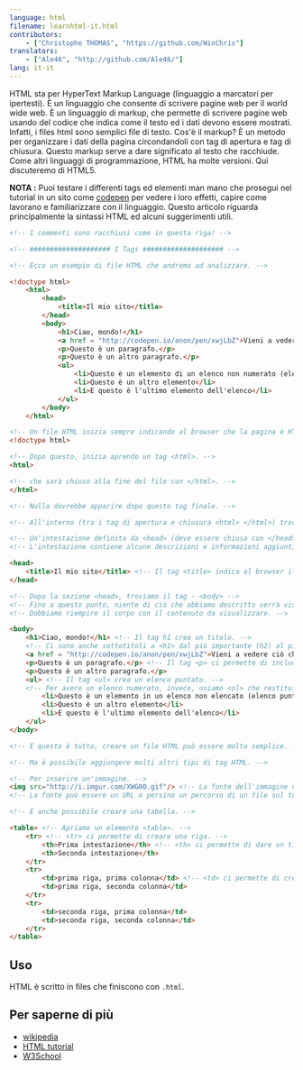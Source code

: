 ```yaml
---
language: html
filename: learnhtml-it.html
contributors:
    - ["Christophe THOMAS", "https://github.com/WinChris"]
translators:
    - ["Ale46", "http://github.com/Ale46/"]
lang: it-it
---
```


HTML sta per HyperText Markup Language (linguaggio a marcatori per ipertesti).
È un linguaggio che consente di scrivere pagine web per il world wide web.
È un linguaggio di markup, che permette di scrivere pagine web usando del codice che indica come il testo ed i dati devono essere mostrati.
Infatti, i files html sono semplici file di testo.
Cos'è il markup? È un metodo per organizzare i dati della pagina circondandoli con tag di apertura e tag di chiusura.
Questo markup serve a dare significato al testo che racchiude.
Come altri linguaggi di programmazione, HTML ha molte versioni. Qui discuteremo di HTML5.

**NOTA :**  Puoi testare i differenti tags ed elementi man mano che prosegui nel tutorial in un sito come [codepen](http://codepen.io/pen/) per vedere i loro effetti, capire come lavorano e familiarizzare con il linguaggio.
Questo articolo riguarda principalmente la sintassi HTML ed alcuni suggerimenti utili.


```html
<!-- I commenti sono racchiusi come in questa riga! -->

<!-- #################### I Tags #################### -->

<!-- Ecco un esempio di file HTML che andremo ad analizzare. -->

<!doctype html>
	<html>
		<head>
			<title>Il mio sito</title>
		</head>
		<body>
			<h1>Ciao, mondo!</h1>
			<a href = "http://codepen.io/anon/pen/xwjLbZ">Vieni a vedere ciò che mostra</a>
			<p>Questo è un paragrafo.</p>
			<p>Questo è un altro paragrafo.</p>
			<ul>
				<li>Questo è un elemento di un elenco non numerato (elenco puntato)</li>
				<li>Questo è un altro elemento</li>
				<li>E questo è l'ultimo elemento dell'elenco</li>
			</ul>
		</body>
	</html>

<!-- Un file HTML inizia sempre indicando al browser che la pagina è HTML. -->
<!doctype html>

<!-- Dopo questo, inizia aprendo un tag <html>. -->
<html>

<!-- che sarà chiuso alla fine del file con </html>. -->
</html>

<!-- Nulla dovrebbe apparire dopo questo tag finale. -->

<!-- All'interno (tra i tag di apertura e chiusura <html> </html>) troviamo: -->

<!-- Un'intestazione definita da <head> (deve essere chiusa con </head>). -->
<!-- L'intestazione contiene alcune descrizioni e informazioni aggiuntive non visualizzate; questi sono i metadati. -->

<head>
	<title>Il mio sito</title> <!-- Il tag <title> indica al browser il titolo da mostrare nella barra del titolo della finestra del browser e nel nome della scheda. -->
</head>

<!-- Dopo la sezione <head>, troviamo il tag - <body> -->
<!-- Fino a questo punto, niente di ciò che abbiamo descritto verrà visualizzato nella finestra del browser. -->
<!-- Dobbiamo riempire il corpo con il contenuto da visualizzare. -->

<body>
	<h1>Ciao, mondo!</h1> <!-- Il tag h1 crea un titolo. -->
	<!-- Ci sono anche sottotitoli a <h1> dal più importante (h2) al più preciso (h6). -->
	<a href = "http://codepen.io/anon/pen/xwjLbZ">Vieni a vedere ciò che mostra</a> <!-- un collegamento ipertestuale all'URL fornito dall'attributo href="" -->
	<p>Questo è un paragrafo.</p> <!-- Il tag <p> ci permette di includere del testo nella pagina html. -->
	<p>Questo è un altro paragrafo.</p>
	<ul> <!-- Il tag <ul> crea un elenco puntato. -->
	<!-- Per avere un elenco numerato, invece, usiamo <ol> che restituisce 1. per il primo elemento, 2. per il secondo, etc. -->
		<li>Questo è un elemento in un elenco non elencato (elenco puntato)</li>
		<li>Questo è un altro elemento</li>
		<li>E questo è l'ultimo elemento dell'elenco</li>
	</ul>
</body>

<!-- E questo è tutto, creare un file HTML può essere molto semplice. -->

<!-- Ma è possibile aggiungere molti altri tipi di tag HTML. -->

<!-- Per inserire un'immagine. -->
<img src="http://i.imgur.com/XWG0O.gif"/> <!-- La fonte dell'immagine viene indicata usando l'attributo src="" -->
<!-- La fonte può essere un URL o persino un percorso di un file sul tuo computer. -->

<!-- È anche possibile creare una tabella. -->

<table> <!-- Apriamo un elemento <table>. -->
	<tr> <!-- <tr> ci permette di creare una riga. -->
		<th>Prima intestazione</th> <!-- <th> ci permette di dare un titolo ad una colonna della tabella. -->
		<th>Seconda intestazione</th>
	</tr>
	<tr>
		<td>prima riga, prima colonna</td> <!-- <td> ci permette di creare una cella della tabella. -->
		<td>prima riga, seconda colonna</td>
	</tr>
	<tr>
		<td>seconda riga, prima colonna</td>
		<td>seconda riga, seconda colonna</td>
	</tr>
</table>

```

## Uso

HTML è scritto in files che finiscono con `.html`.

## Per saperne di più

* [wikipedia](https://it.wikipedia.org/wiki/HTML)
* [HTML tutorial](https://developer.mozilla.org/it/docs/Web/HTML)
* [W3School](http://www.w3schools.com/html/html_intro.asp)
